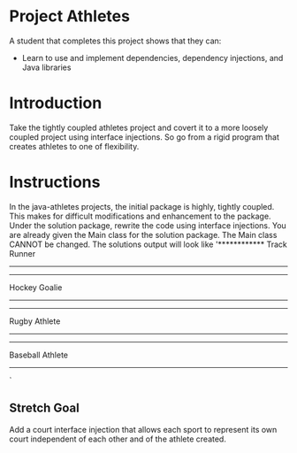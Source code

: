 # Project Athletes

A student that completes this project shows that they can:

* Learn to use and implement dependencies, dependency injections, and Java libraries

# Introduction

Take the tightly coupled athletes project and covert it to a more loosely coupled project using interface injections. So go from a rigid program that creates athletes to one of flexibility.

# Instructions

In the java-athletes projects, the initial package is highly, tightly coupled. This makes for difficult modifications and enhancement to the package. Under the solution package, rewrite the code using interface injections. You are already given the Main class for the solution package. The Main class CANNOT be changed. The solutions output will look like
'************
Track Runner
************

************
Hockey Goalie
************

************
Rugby Athlete
************

************
Baseball Athlete
************
`

## Stretch Goal

Add a court interface injection that allows each sport to represent its own court independent of each other and of the athlete created.
